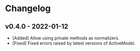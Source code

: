 # Changelog

<!--
Prefix your message with one of the following:

- [Added] for new features.
- [Changed] for changes in existing functionality.
- [Deprecated] for soon-to-be removed features.
- [Removed] for now removed features.
- [Fixed] for any bug fixes.
- [Security] in case of vulnerabilities.
-->

## v0.4.0 - 2022-01-12

- [Added] Allow using private methods as normalizers.
- [Fixed] Fixed errors raised by latest versions of ActiveModel.
